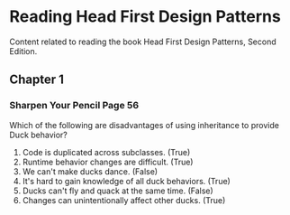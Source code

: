 # Reading Head First Design Patterns

Content related to reading the book Head First Design Patterns, Second Edition.

## Chapter 1

### Sharpen Your Pencil Page 56

Which of the following are disadvantages of using inheritance to provide Duck behavior?

1. Code is duplicated across subclasses. (True)
2. Runtime behavior changes are difficult. (True)
3. We can't make ducks dance. (False)
4. It's hard to gain knowledge of all duck behaviors. (True)
5. Ducks can't fly and quack at the same time. (False)
6. Changes can unintentionally affect other ducks. (True)

